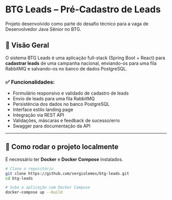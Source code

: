 # BTG Leads – Pré-Cadastro de Leads

Projeto desenvolvido como parte do desafio técnico para a vaga de Desenvolvedor Java Sênior no BTG.

## 🧩 Visão Geral

O sistema BTG Leads é uma aplicação full-stack (Spring Boot + React) para **cadastrar leads** de uma campanha nacional, enviando-os para uma fila RabbitMQ e salvando-os no banco de dados PostgreSQL.

### ✅ Funcionalidades:

- Formulário responsivo e validado de cadastro de leads
- Envio de leads para uma fila RabbitMQ
- Persistência dos dados no banco PostgreSQL
- Interface estilo landing page
- Integração via REST API
- Validações, máscaras e feedback de sucesso/erro
- Swagger para documentação da API

---

## 🚀 Como rodar o projeto localmente

É necessário ter **Docker** e **Docker Compose** instalados.

```bash
# Clone o repositório
git clone https://github.com/sergiolemos/btg-leads.git
cd btg-leads

# Suba a aplicação com Docker Compose
docker-compose up --build
